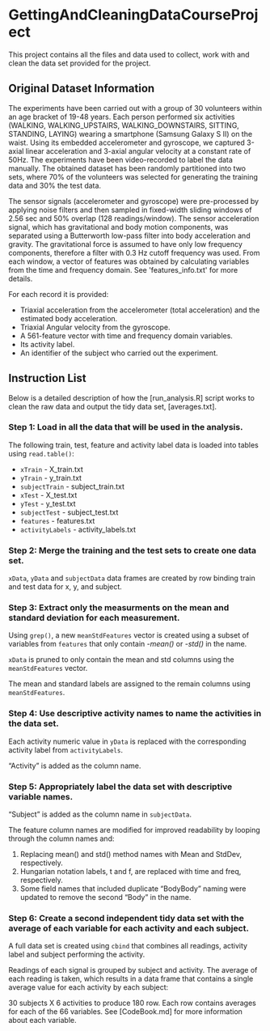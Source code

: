 # GettingAndCleaningDataCourseProject
This project contains all the files and data used to collect, work with and clean the data set provided for the project.

## Original Dataset Information
The experiments have been carried out with a group of 30 volunteers within an age bracket of 19-48 years. Each person performed six activities (WALKING, WALKING\_UPSTAIRS, WALKING\_DOWNSTAIRS, SITTING, STANDING, LAYING) wearing a smartphone (Samsung Galaxy S II) on the waist. Using its embedded accelerometer and gyroscope, we captured 3-axial linear acceleration and 3-axial angular velocity at a constant rate of 50Hz. The experiments have been video-recorded to label the data manually. The obtained dataset has been randomly partitioned into two sets, where 70% of the volunteers was selected for generating the training data and 30% the test data. 

The sensor signals (accelerometer and gyroscope) were pre-processed by applying noise filters and then sampled in fixed-width sliding windows of 2.56 sec and 50% overlap (128 readings/window). The sensor acceleration signal, which has gravitational and body motion components, was separated using a Butterworth low-pass filter into body acceleration and gravity. The gravitational force is assumed to have only low frequency components, therefore a filter with 0.3 Hz cutoff frequency was used. From each window, a vector of features was obtained by calculating variables from the time and frequency domain. See 'features\_info.txt' for more details.

For each record it is provided:
- Triaxial acceleration from the accelerometer (total acceleration) and the estimated body acceleration.
- Triaxial Angular velocity from the gyroscope. 
- A 561-feature vector with time and frequency domain variables. 
- Its activity label. 
- An identifier of the subject who carried out the experiment.

## Instruction List
Below is a detailed description of how the [run\_analysis.R] script works to clean the raw data and output the tidy data set, [averages.txt].


### Step 1: Load in all the data that will be used in the analysis.
The following train, test, feature and activity label data is loaded into tables using `read.table()`:
- `xTrain` - X\_train.txt
- `yTrain` - y\_train.txt
- `subjectTrain` - subject\_train.txt
- `xTest` - X\_test.txt
- `yTest` - y\_test.txt
- `subjectTest` - subject\_test.txt
- `features` - features.txt
- `activityLabels` - activity\_labels.txt

### Step 2: Merge the training and the test sets to create one data set.
`xData`, `yData` and `subjectData` data frames are created by row binding train and test data for x, y, and subject.

### Step 3: Extract only the measurments on the mean and standard deviation for each measurement.
Using `grep()`, a new `meanStdFeatures` vector is created using a subset of variables from `features` that only contain _-mean()_ or _-std()_ in the name. 

`xData` is pruned to only contain the mean and std columns using the `meanStdFeatures` vector.

The mean and standard labels are assigned to the remain columns using `meanStdFeatures`.

### Step 4: Use descriptive activity names to name the activities in the data set.
Each activity numeric value in `yData` is replaced with the corresponding activity label from `activityLabels`.

“Activity” is added as the column name.

### Step 5: Appropriately label the data set with descriptive variable names.
“Subject” is added as the column name in `subjectData`.

The feature column names are modified for improved readability by looping through the column names and:
1. Replacing mean() and std() method names with Mean and StdDev, respectively.
2. Hungarian notation labels, t and f, are replaced with time and freq, respectively.
3. Some field names that included duplicate “BodyBody” naming were updated to remove the second “Body” in the name.

### Step 6: Create a second independent tidy data set with the average of each variable for each activity and each subject.
A full data set is created using `cbind` that combines all readings, activity label and subject performing the activity.

Readings of each signal is grouped by subject and activity. The average of each reading is taken, which results in a data frame that contains a single average value for each activity by each subject:

30 subjects X 6 activities to produce 180 row. Each row contains averages for each of the 66 variables. See [CodeBook.md] for more information about each variable.
